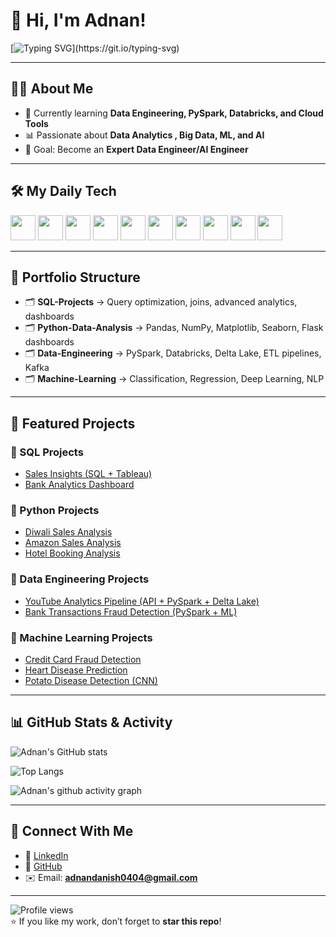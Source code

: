 # 👋 Hi, I'm Adnan!  

[![Typing SVG](https://readme-typing-svg.herokuapp.com?font=Fira+Code&pause=1000&color=00F700&width=500&lines=Data+Engineer+in+progress;Python+%7C+SQL+%7C+PySpark;Always+learning+new+things!)](https://git.io/typing-svg)

---

## 🧑‍💻 About Me  
- 🌱 Currently learning **Data Engineering, PySpark, Databricks, and Cloud Tools**  
- 📊 Passionate about **Data Analytics , Big Data, ML, and AI**  
- 🎯 Goal: Become an **Expert Data Engineer/AI Engineer**  

---

## 🛠️ My Daily Tech  
<p>
  <img src="https://cdn.jsdelivr.net/gh/devicons/devicon/icons/python/python-original.svg" width="40"/>
  <img src="https://cdn.jsdelivr.net/gh/devicons/devicon/icons/pandas/pandas-original.svg" width="40"/>
  <img src="https://cdn.jsdelivr.net/gh/devicons/devicon/icons/numpy/numpy-original.svg" width="40"/>
  <img src="https://cdn.jsdelivr.net/gh/devicons/devicon/icons/mysql/mysql-original.svg" width="40"/>
  <img src="https://cdn.jsdelivr.net/gh/devicons/devicon/icons/postgresql/postgresql-original.svg" width="40"/>
  <img src="https://cdn.jsdelivr.net/gh/devicons/devicon/icons/apachekafka/apachekafka-original.svg" width="40"/>
  <img src="https://cdn.jsdelivr.net/gh/devicons/devicon/icons/apachehadoop/apachehadoop-original.svg" width="40"/>
  <img src="https://cdn.jsdelivr.net/gh/devicons/devicon/icons/github/github-original.svg" width="40"/>
  <img src="https://cdn.jsdelivr.net/gh/devicons/devicon/icons/azure/azure-original.svg" width="40"/>
  <img src="https://cdn.jsdelivr.net/gh/devicons/devicon/icons/docker/docker-original.svg" width="40"/>
</p>

---

## 📂 Portfolio Structure  

- 🗂 **SQL-Projects** → Query optimization, joins, advanced analytics, dashboards  
- 🗂 **Python-Data-Analysis** → Pandas, NumPy, Matplotlib, Seaborn, Flask dashboards  
- 🗂 **Data-Engineering** → PySpark, Databricks, Delta Lake, ETL pipelines, Kafka  
- 🗂 **Machine-Learning** → Classification, Regression, Deep Learning, NLP  

---

## 🚀 Featured Projects  

### 🔹 SQL Projects  
- [Sales Insights (SQL + Tableau)](https://github.com/Adnan040404/Sale-Insights-Data-Analysis-using-SQL-and-Tableau)  
- [Bank Analytics Dashboard](https://github.com/Adnan040404/Bank_Analytics_Dashboard)  

### 🔹 Python Projects  
- [Diwali Sales Analysis](https://github.com/Adnan040404/Diwali-Sales-Analysis)  
- [Amazon Sales Analysis](https://github.com/Adnan040404/Amazon-Sales-Analysis)  
- [Hotel Booking Analysis](https://github.com/Adnan040404/Hotel-Booking-Analysis)  

### 🔹 Data Engineering Projects  
- [YouTube Analytics Pipeline (API + PySpark + Delta Lake)](https://github.com/Adnan040404/YouTube-Video-Analytics-Pipeline)  
- [Bank Transactions Fraud Detection (PySpark + ML)](https://github.com/Adnan040404/Bank-Fraud-Detection)  

### 🔹 Machine Learning Projects  
- [Credit Card Fraud Detection](https://github.com/Adnan040404/Credit-Card-Fraud-Detection)  
- [Heart Disease Prediction](https://github.com/Adnan040404/Heart-Disease-Prediction)  
- [Potato Disease Detection (CNN)](https://github.com/Adnan040404/Potato-Disease-Detection)  

---

## 📊 GitHub Stats & Activity  

![Adnan's GitHub stats](https://github-readme-stats.vercel.app/api?username=Adnan040404&show_icons=true&theme=tokyonight)  

![Top Langs](https://github-readme-stats.vercel.app/api/top-langs/?username=Adnan040404&layout=compact&theme=tokyonight)  

![Adnan's github activity graph](https://github-readme-activity-graph.vercel.app/graph?username=Adnan040404&theme=react-dark)  

---

## 🤝 Connect With Me  

- 💼 [LinkedIn](https://www.linkedin.com/in/muhammad-adnan-740336293/)  
- 📂 [GitHub](https://github.com/Adnan040404)  
- ✉️ Email: **adnandanish0404@gmail.com**  

---

![Profile views](https://komarev.com/ghpvc/?username=Adnan040404&color=blue)  
⭐ If you like my work, don’t forget to **star this repo**!  
